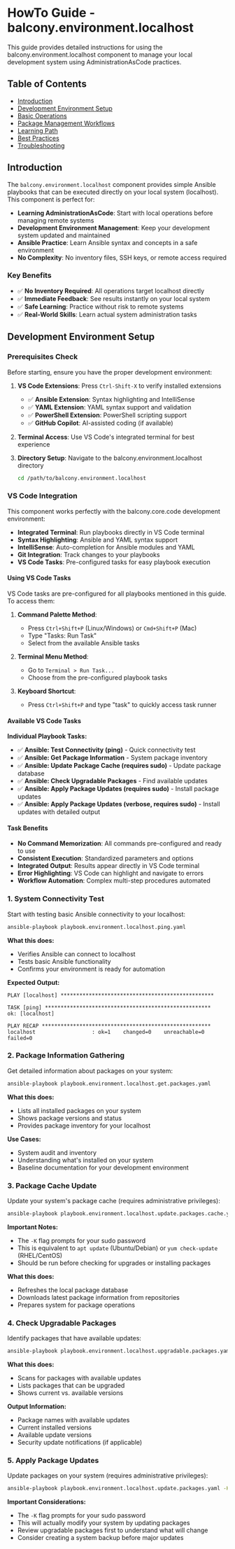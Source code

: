 # HowTo Guide - balcony.environment.localhost

This guide provides detailed instructions for using the balcony.environment.localhost component to manage your local development system using AdministrationAsCode practices.

## Table of Contents
- [Introduction](#introduction)
- [Development Environment Setup](#development-environment-setup)
- [Basic Operations](#basic-operations)
- [Package Management Workflows](#package-management-workflows)
- [Learning Path](#learning-path)
- [Best Practices](#best-practices)
- [Troubleshooting](#troubleshooting)

## Introduction

The `balcony.environment.localhost` component provides simple Ansible playbooks that can be executed directly on your local system (localhost). This component is perfect for:

- **Learning AdministrationAsCode**: Start with local operations before managing remote systems
- **Development Environment Management**: Keep your development system updated and maintained
- **Ansible Practice**: Learn Ansible syntax and concepts in a safe environment
- **No Complexity**: No inventory files, SSH keys, or remote access required

### Key Benefits
- ✅ **No Inventory Required**: All operations target localhost directly
- ✅ **Immediate Feedback**: See results instantly on your local system
- ✅ **Safe Learning**: Practice without risk to remote systems
- ✅ **Real-World Skills**: Learn actual system administration tasks

## Development Environment Setup

### Prerequisites Check
Before starting, ensure you have the proper development environment:

1. **VS Code Extensions**: Press `Ctrl-Shift-X` to verify installed extensions
   - ✅ **Ansible Extension**: Syntax highlighting and IntelliSense
   - ✅ **YAML Extension**: YAML syntax support and validation
   - ✅ **PowerShell Extension**: PowerShell scripting support
   - ✅ **GitHub Copilot**: AI-assisted coding (if available)

2. **Terminal Access**: Use VS Code's integrated terminal for best experience

3. **Directory Setup**: Navigate to the balcony.environment.localhost directory
   ```bash
   cd /path/to/balcony.environment.localhost
   ```

### VS Code Integration
This component works perfectly with the balcony.core.code development environment:

- **Integrated Terminal**: Run playbooks directly in VS Code terminal
- **Syntax Highlighting**: Ansible and YAML syntax support
- **IntelliSense**: Auto-completion for Ansible modules and YAML
- **Git Integration**: Track changes to your playbooks
- **VS Code Tasks**: Pre-configured tasks for easy playbook execution

#### Using VS Code Tasks
VS Code tasks are pre-configured for all playbooks mentioned in this guide. To access them:

1. **Command Palette Method**: 
   - Press `Ctrl+Shift+P` (Linux/Windows) or `Cmd+Shift+P` (Mac)
   - Type "Tasks: Run Task"
   - Select from the available Ansible tasks

2. **Terminal Menu Method**:
   - Go to `Terminal > Run Task...`
   - Choose from the pre-configured playbook tasks

3. **Keyboard Shortcut**:
   - Press `Ctrl+Shift+P` and type "task" to quickly access task runner

#### Available VS Code Tasks

**Individual Playbook Tasks:**
- ✅ **Ansible: Test Connectivity (ping)** - Quick connectivity test
- ✅ **Ansible: Get Package Information** - System package inventory
- ✅ **Ansible: Update Package Cache (requires sudo)** - Update package database
- ✅ **Ansible: Check Upgradable Packages** - Find available updates
- ✅ **Ansible: Apply Package Updates (requires sudo)** - Install package updates
- ✅ **Ansible: Apply Package Updates (verbose, requires sudo)** - Install updates with detailed output


#### Task Benefits
- **No Command Memorization**: All commands pre-configured and ready to use
- **Consistent Execution**: Standardized parameters and options
- **Integrated Output**: Results appear directly in VS Code terminal
- **Error Highlighting**: VS Code can highlight and navigate to errors
- **Workflow Automation**: Complex multi-step procedures automated


### 1. System Connectivity Test
Start with testing basic Ansible connectivity to your localhost:

```bash
ansible-playbook playbook.environment.localhost.ping.yaml
```

**What this does:**
- Verifies Ansible can connect to localhost
- Tests basic Ansible functionality
- Confirms your environment is ready for automation

**Expected Output:**
```
PLAY [localhost] *************************************************

TASK [ping] *****************************************************
ok: [localhost]

PLAY RECAP ******************************************************
localhost                  : ok=1    changed=0    unreachable=0    failed=0
```

### 2. Package Information Gathering
Get detailed information about packages on your system:

```bash
ansible-playbook playbook.environment.localhost.get.packages.yaml
```

**What this does:**
- Lists all installed packages on your system
- Shows package versions and status
- Provides package inventory for your localhost

**Use Cases:**
- System audit and inventory
- Understanding what's installed on your system
- Baseline documentation for your development environment

### 3. Package Cache Update
Update your system's package cache (requires administrative privileges):

```bash
ansible-playbook playbook.environment.localhost.update.packages.cache.yaml -K
```

**Important Notes:**
- The `-K` flag prompts for your sudo password
- This is equivalent to `apt update` (Ubuntu/Debian) or `yum check-update` (RHEL/CentOS)
- Should be run before checking for upgrades or installing packages

**What this does:**
- Refreshes the local package database
- Downloads latest package information from repositories
- Prepares system for package operations

### 4. Check Upgradable Packages
Identify packages that have available updates:

```bash
ansible-playbook playbook.environment.localhost.upgradable.packages.yaml
```

**What this does:**
- Scans for packages with available updates
- Lists packages that can be upgraded
- Shows current vs. available versions

**Output Information:**
- Package names with available updates
- Current installed versions
- Available update versions
- Security update notifications (if applicable)

### 5. Apply Package Updates
Update packages on your system (requires administrative privileges):

```bash
ansible-playbook playbook.environment.localhost.update.packages.yaml -K
```

**Important Considerations:**
- The `-K` flag prompts for your sudo password
- This will actually modify your system by updating packages
- Review upgradable packages first to understand what will change
- Consider creating a system backup before major updates

